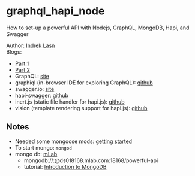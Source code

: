# graphql_hapi_node
How to set-up a powerful API with Nodejs, GraphQL, MongoDB, Hapi, and Swagger

Author: [Indrek Lasn](https://medium.freecodecamp.org/@wesharehoodies)  
Blogs: 
* [Part 1](https://medium.freecodecamp.org/how-to-setup-a-powerful-api-with-nodejs-graphql-mongodb-hapi-and-swagger-e251ac189649)
* [Part 2](https://medium.freecodecamp.org/how-to-set-up-a-powerful-api-with-nodejs-graphql-mongodb-hapi-and-swagger-part-ii-80266790a3ac)
* GraphQL: [site](https://graphql.org/)
* graphiql (in-browser IDE for exploring GraphQL): [github](https://github.com/graphql/graphiql)
* swagger.io: [site](https://swagger.io/)
* hapi-swagger: [github](https://github.com/glennjones/hapi-swagger)
* inert.js (static file handler for hapi.js): [github](https://github.com/hapijs/inert)
* vision (template rendering support for hapi.js): [github](https://github.com/hapijs/vision)


## Notes
* Needed some mongoose mods: [getting started](http://mongoosejs.com/docs/)
* To start mongo: `mongod`
* mongo db: [mLab](https://mlab.com/)
  * mongodb://<dbuser>:<dbpassword>@ds018168.mlab.com:18168/powerful-api
  * tutorial: [Introduction to MongoDB](https://youtu.be/9OPP_1eAENg?list=PL4cUxeGkcC9jpvoYriLI0bY8DOgWZfi6u)
